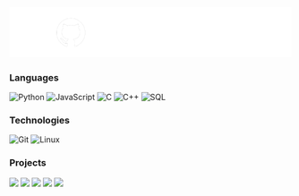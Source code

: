 [![](https://raw.githubusercontent.com/davisakamoto/davisakamoto/master/gitprofile.png)](https://www.davisakamoto.com/)

### Languages

![Python](https://img.shields.io/badge/-Python-000?&logo=Python)
![JavaScript](https://img.shields.io/badge/-JavaScript-000?&logo=JavaScript)
![C](https://img.shields.io/badge/-C-000?&logo=C)
![C++](https://img.shields.io/badge/-C++-000?&logo=c%2b%2b&logoColor=00599C)
![SQL](https://img.shields.io/badge/-SQL-000?&logo=MySQL)

### Technologies

![Git](https://img.shields.io/badge/-Git-000?&logo=Git&logoColor=orange)
![Linux](https://img.shields.io/badge/-Linux-000?&logo=Linux)
<!-- ![AWS](https://img.shields.io/badge/-AWS-000?&logo=Amazon-AWS&logoColor=F90)
![Node.js](https://img.shields.io/badge/-Node.js-000?&logo=node.js)
![PyTorch](https://img.shields.io/badge/-PyTorch-000?&logo=PyTorch)
![React](https://img.shields.io/badge/-React-000?&logo=React) -->


### Projects

[![](https://img.shields.io/badge/-🎮%20PerdidosNoICEX-000)](https://github.com/davisakamoto/PerdidosNoICEX)
[![](https://img.shields.io/badge/-➗%20ExpSolver-000)](https://github.com/adamalston/COVID-19-Dashboard)
[![](https://img.shields.io/badge/-💠%20Graham-000)](https://github.com/adamalston/Summarizer)
[![](https://img.shields.io/badge/-📂%20Compactor-000)](https://github.com/adamalston/overwatch)
[![](https://img.shields.io/badge/-🌍%20PokémonBrasil-000)](https://www.instagram.com/pokemonbrasil_fangame/)
